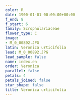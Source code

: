 ```yaml
---
color: R
date: 1900-01-01 00:00:00+00:00
f_end: 8
f_start: 6
family: Scrophulariaceae
flower_type: C
image:
- M_0_00892.JPG
latin: Veronica urticifolia
lead: M_0_00892.JPG
lead_sample: false
name: index.en
order: Veronica
parallel: false
petals: 4
petals_joined: false
star_shape: false
title: Veronica urticifolia
---
```

